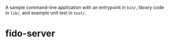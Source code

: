 A sample command-line application with an entrypoint in `bin/`, library code
in `lib/`, and example unit test in `test/`.
# fido-server
